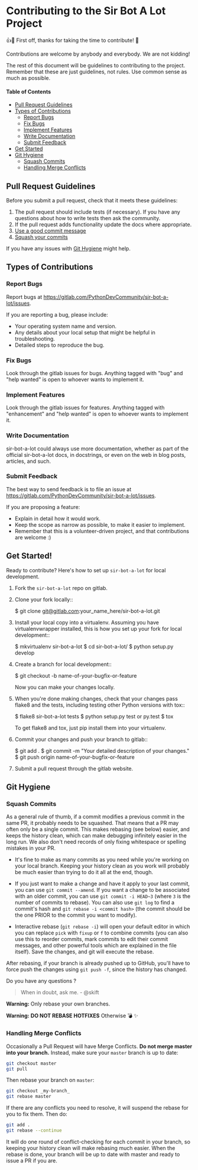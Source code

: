 # Contributing to the Sir Bot A Lot Project

:+1::tada: First off, thanks for taking the time to contribute! :tada:

Contributions are welcome by anybody and everybody. We are not kidding! 

The rest of this document will be guidelines to contributing to the project. Remember that these are just guidelines, not rules. Use common sense as much as possible.


#### Table of Contents

- [Pull Request Guidelines](#pull-request-guidelines)
- [Types of Contributions](#types-of-contributions)
  - [Report Bugs](#report-bugs)
  - [Fix Bugs](#fix-bugs)
  - [Implement Features](#implement-features)
  - [Write Documentation](#write-documentation)
  - [Submit Feedback](#submit-feedback)
- [Get Started](#get-started)
- [Git Hygiene](#git-hygiene)
  - [Squash Commits](#squash-commits)
  - [Handling Merge Conflicts](#handling-merge-conflicts)    


## Pull Request Guidelines

Before you submit a pull request, check that it meets these guidelines:

1. The pull request should include tests (if necessary). If you have any questions about how to write tests then ask the community.
2. If the pull request adds functionality update the docs where appropriate.
3. [Use a good commit message](https://github.com/spring-projects/spring-framework/blob/30bce7/CONTRIBUTING.md#format-commit-messages)
4. [Squash your commits](#squash-commits)

If you have any issues with [Git Hygiene](#git-hygiene) might help.

## Types of Contributions

### Report Bugs

Report bugs at https://gitlab.com/PythonDevCommunity/sir-bot-a-lot/issues.

If you are reporting a bug, please include:

* Your operating system name and version.
* Any details about your local setup that might be helpful in troubleshooting.
* Detailed steps to reproduce the bug.

### Fix Bugs

Look through the gitlab issues for bugs. Anything tagged with "bug"
and "help wanted" is open to whoever wants to implement it.

### Implement Features

Look through the gitlab issues for features. Anything tagged with "enhancement"
and "help wanted" is open to whoever wants to implement it.

### Write Documentation

sir-bot-a-lot could always use more documentation, whether as part of the
official sir-bot-a-lot docs, in docstrings, or even on the web in blog posts,
articles, and such.

### Submit Feedback

The best way to send feedback is to file an issue at https://gitlab.com/PythonDevCommunity/sir-bot-a-lot/issues.

If you are proposing a feature:

* Explain in detail how it would work.
* Keep the scope as narrow as possible, to make it easier to implement.
* Remember that this is a volunteer-driven project, and that contributions
  are welcome :)

## Get Started!

Ready to contribute? Here's how to set up `sir-bot-a-lot` for local development.

1. Fork the `sir-bot-a-lot` repo on gitlab.
2. Clone your fork locally::

    $ git clone git@gitlab.com:your_name_here/sir-bot-a-lot.git

3. Install your local copy into a virtualenv. Assuming you have virtualenvwrapper installed, this is how you set up your fork for local development::

    $ mkvirtualenv sir-bot-a-lot
    $ cd sir-bot-a-lot/
    $ python setup.py develop

4. Create a branch for local development::

    $ git checkout -b name-of-your-bugfix-or-feature

   Now you can make your changes locally.

5. When you're done making changes, check that your changes pass flake8 and the tests, including testing other Python versions with tox::

    $ flake8 sir-bot-a-lot tests
    $ python setup.py test or py.test
    $ tox

   To get flake8 and tox, just pip install them into your virtualenv.

6. Commit your changes and push your branch to gitlab::

    $ git add .
    $ git commit -m "Your detailed description of your changes."
    $ git push origin name-of-your-bugfix-or-feature

7. Submit a pull request through the gitlab website.

## Git Hygiene

### Squash Commits

 As a general rule of thumb, if a commit modifies a previous commit in the same PR, it probably needs to be squashed. That means that a PR may often only be a single commit. This makes rebasing (see below) easier, and keeps the history clean, which can make debugging infinitely easier in the long run. We also don't need records of only fixing whitespace or spelling mistakes in your PR.

- It's fine to make as many commits as you need while you're working on your local branch. Keeping your history clean as you work will probably be much easier than trying to do it all at the end, though.

- If you just want to make a change and have it apply to your last commit, you can use `git commit --amend`. If you want a change to be associated with an older commit, you can use `git commit -i HEAD~3` (where `3` is the number of commits to rebase). You can also use `git log` to find a commit's hash and `git rebase -i <commit hash>` (the commit should be the one PRIOR to the commit you want to modify).

- Interactive rebase (`git rebase -i`) will open your default editor in which you can replace `pick` with `fixup` or `f` to combine commits (you can also use this to reorder commits, mark commits to edit their commit messages, and other powerful tools which are explained in the file itself). Save the changes, and git will execute the rebase.

After rebasing, if your branch is already pushed up to GitHub, you'll have to force push the changes using `git push -f`, since the history has changed.

Do you have any questions ?

> When in doubt, ask me. - @skift

**Warning:** Only rebase your own branches.

**Warning:** **DO NOT REBASE HOTFIXES** Otherwise :bomb: :sparkles:

### Handling Merge Conflicts

Occasionally a Pull Request will have Merge Conflicts. **Do not merge master into your branch.** Instead, make sure your `master` branch is up to date:

```sh
git checkout master
git pull
```

Then rebase your branch on `master`:

```sh
git checkout _my-branch_
git rebase master
```

If there are any conflicts you need to resolve, it will suspend the rebase for you to fix them. Then do:

```sh
git add .
git rebase --continue
```

It will do one round of conflict-checking for each commit in your branch, so keeping your history clean will make rebasing much easier. When the rebase is done, your branch will be up to date with master and ready to issue a PR if you are.
